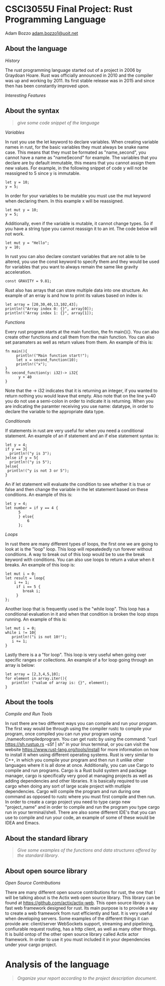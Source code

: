 # CSCI3055U Final Project: Rust Programming Language

Adam Bozzo
adam.bozzo1@uoit.net

## About the language

*History*

The rust programming language started out of a project in 2006 by Graydoan Hoare. Rust was officially announced in 2010 and the compiler was up and working by 2011. Its first stable release was in 2015 and since then has been constantly improved upon.
      
*Interesting Features*

## About the syntax

> _give some code snippet of the language_

*Variables*

In rust you use the let keyword to declare variables. When creating variable names in rust, for the basic variables they must always be snake name case. This means that they must be formated as "name_second", you cannot have a name as "nameSecond" for example. The variables that you declare are by default immutable, this means that you cannot assign them new values. For example, in the following snippet of code y will not be reassigned to 5 since y is immutable.
```
let y = 10;
y = 5;
```
In order for your variables to be mutable you must use the mut keyword when declaring them. In this example x will be reassigned.
```
let mut y = 10;
y = 5;
```
Additionally, even if the variable is mutable, it cannot change types. So if you have a string type you cannot reassign it to an int.
The code below will not work.
```
let mut y = "Hello";
y = 10;

```
In rust you can also declare constant variables that are not able to be altered, you use the const keyword to specify them and they would be used for variables that you want to always remain the same like gravity acceleration.

```
const GRAVITY = 9.81;
```

Rust also has arrays that can store multiple data into one structure. An example of an erray is and how to print its values based on index is:
```
let array = [20,30,40,13,102,43];
println!("Array index 0: {}", array[0]);
println!("Array index 1: {}", array[1]);
```

*Functions*

Every rust program starts at the main function, the fn main(){}. You can also create other functions and call them from the main function. You can also set paramaters as well as return values from them. An example of this is:
```
fn main(){
     println!("Main function start!");
     let x = second_function(10);
     println!("x");
}
fn second_function(y: i32)-> i32{
      y + 40
}
```
Note that the -> i32 indicates that it is returning an integer, if you wanted to return nothing you would leave that empty. Also note that on the line y+40 you do not use a semi-colon in order to indicate it is returning. When you are indicating the paramter receiving you use name: datatype, in order to declare the variable to the appropriate data type.

*Conditionals*

If statements in rust are very useful for when you need a conditional statement. An example of an if statement and an if else statement syntax is:
```
let y = 4;
if y == 3{
  println!("y is 3");
}else if y = 5{
  println!("y is 5");
}else{
 println!("y is not 3 or 5");
}
```
An if let statement will evaluate the condition to see whether it is true or false and then change the variable in the let statement based on these conditions. An example of this is:
```
let y = 4;
let number = if y == 4 {
      5
      } else{
          6
      };
```

*Loops*

In rust there are many different types of loops, the first one we are going to look at is the "loop" loop. This loop will repeatededly run forever without conditions. A way to break out of this loop would be to use the break keyword with conditions. You can also use loops to return a value when it breaks. An example of this loop is:

```
let mut i = 0;
let result = loop{
    i += 1;
     if i == 5 {
        break i;
     }
};
```

Another loop that is frequently used is the "while loop". This loop has a conditional evaluation in it and when that condition is broken the loop stops running. An example of this is:
```
let mut i = 0;
while i != 10{
   println!("i is not 10!");
   i += 1;
}
```

Lastly there is a a "for loop". This loop is very useful when going over specific ranges or collections. An example of a for loop going through an array is below:
```
let array = [2,3,4,5,10];
for element in array.iter(){
   println! ("value of array is: {}", element);
}
```


## About the tools
*Compile and Run Tools*

In rust there are two different ways you can compile and run your program. The first way would be through using the compiler rustc to compile your program, once compiled you can run your program using ./nameofcompiledprogram. You can get rustc by using the command:
"curl https://sh.rustup.rs -sSf | sh" in your linux terminal, or you can visit the website https://www.rust-lang.org/tools/install for more information on how to install it when using different operating systems. Rust is very similar to C++, in which you compile your program and then run it unlike other languages where it is all done at once. Additionally, you can use Cargo to compile and run programs. Cargo is a Rust build system and package manager, cargo is specifically very good at managing projects as well as adding dependencies and other libraries. It is basically required to use cargo when doing any sort of large scale project with mutliple dependencies. Cargo will compile the program and run during one command as opposed to rustc where you must first compile and then run. In order to create a cargo project you need to type cargo new "project_name" and in order to compile and run the program you type cargo run in your terminal/shell. There are also some different IDE's that you can use to compile and run your code, an example of some of these would be IDEA and Emacs.

## About the standard library

> _Give some examples of the functions and data structures
> offered by the standard library_.

## About open source library

*Open Source Contributions*

There are many different open source contributions for rust, the one that I will be talking about is the Actix web open source library. This library can be found at https://github.com/actix/actix-web. This open source library is a fast web framework designed for rust. Its main purpose is to provide a way to create a web framework from rust efficiently and fast. It is very useful when developing servers. Some examples of the different things it can provide are: client/server WebSockets support, streaming and pipelining, confiurable request routing, has a http client, as well as many other things. It is build ontop of the other open source library called Actix actor framework. In order to use it you must included it in your dependencies under your cargo project.

# Analysis of the language

> _Organize your report according to the project description
document_.


